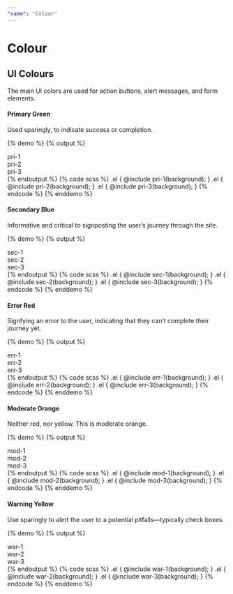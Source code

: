 ```yaml
---
"name": "Colour"
---
```


# Colour

## UI Colours

The main UI colors are used for action buttons, alert messages, and form elements.

#### Primary Green
Used sparingly, to indicate success or completion.

{% demo %}
{% output %}
<div class="colour-col">
  <div class="row pri-1">
    <span class="white">pri-1</span>
  </div>
  <div class="row pri-2">
    <span class="white">pri-2</span>
  </div>
  <div class="row pri-3">
    <span class="black">pri-3</span>
  </div>
</div>
{% endoutput %}
{% code scss %}
.el {
  @include pri-1(background);
}
.el {
  @include pri-2(background);
}
.el {
  @include pri-3(background);
}
{% endcode %}
{% enddemo %}

#### Secondary Blue
Informative and critical to signposting the user’s journey through the site.

{% demo %}
{% output %}
<div class="colour-col">
  <div class="row sec-1">
    <span class="white">sec-1</span>
  </div>
  <div class="row sec-2">
    <span class="white">sec-2</span>
  </div>
  <div class="row sec-3">
    <span class="black">sec-3</span>
  </div>
</div>
{% endoutput %}
{% code scss %}
.el {
  @include sec-1(background);
}
.el {
  @include sec-2(background);
}
.el {
  @include sec-3(background);
}
{% endcode %}
{% enddemo %}

#### Error Red
Signfying an error to the user, indicating that they can’t complete their journey yet.

{% demo %}
{% output %}
<div class="colour-col">
  <div class="row err-1">
    <span class="white">err-1</span>
  </div>
  <div class="row err-2">
    <span class="white">err-2</span>
  </div>
  <div class="row err-3">
    <span class="black">err-3</span>
  </div>
</div>
{% endoutput %}
{% code scss %}
.el {
  @include err-1(background);
}
.el {
  @include err-2(background);
}
.el {
  @include err-3(background);
}
{% endcode %}
{% enddemo %}

#### Moderate Orange
Neither red, nor yellow. This is moderate orange.

{% demo %}
{% output %}
<div class="colour-col">
  <div class="row mod-1">
    <span class="white">mod-1</span>
  </div>
  <div class="row mod-2">
    <span class="white">mod-2</span>
  </div>
  <div class="row mod-3">
    <span class="black">mod-3</span>
  </div>
</div>
{% endoutput %}
{% code scss %}
.el {
  @include mod-1(background);
}
.el {
  @include mod-2(background);
}
.el {
  @include mod-3(background);
}
{% endcode %}
{% enddemo %}

#### Warning Yellow
Use sparingly to alert the user to a potential pitfalls—typically check boxes.

{% demo %}
{% output %}
<div class="colour-col">
  <div class="row war-1">
    <span class="white">war-1</span>
  </div>
  <div class="row war-2">
    <span class="white">war-2</span>
  </div>
  <div class="row war-3">
    <span class="black">war-3</span>
  </div>
</div>
{% endoutput %}
{% code scss %}
.el {
  @include war-1(background);
}
.el {
  @include war-2(background);
}
.el {
  @include war-3(background);
}
{% endcode %}
{% enddemo %}